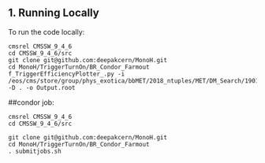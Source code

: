## 1. Running Locally

To run the code locally:

```
cmsrel CMSSW_9_4_6
cd CMSSW_9_4_6/src
git clone git@github.com:deepakcern/MonoH.git
cd MonoH/TriggerTurnOn/BR_Condor_Farmout
f_TriggerEfficiencyPlotter_.py -i /eos/cms/store/group/phys_exotica/bbMET/2018_ntuples/MET/DM_Search/190114_175917/0000/NCUGlobalTuples_100.root -D . -o Output.root
```


##condor job:
```
cmsrel CMSSW_9_4_6
cd CMSSW_9_4_6/src

git clone git@github.com:deepakcern/MonoH.git
cd MonoH/TriggerTurnOn/BR_Condor_Farmout
. submitjobs.sh
```
